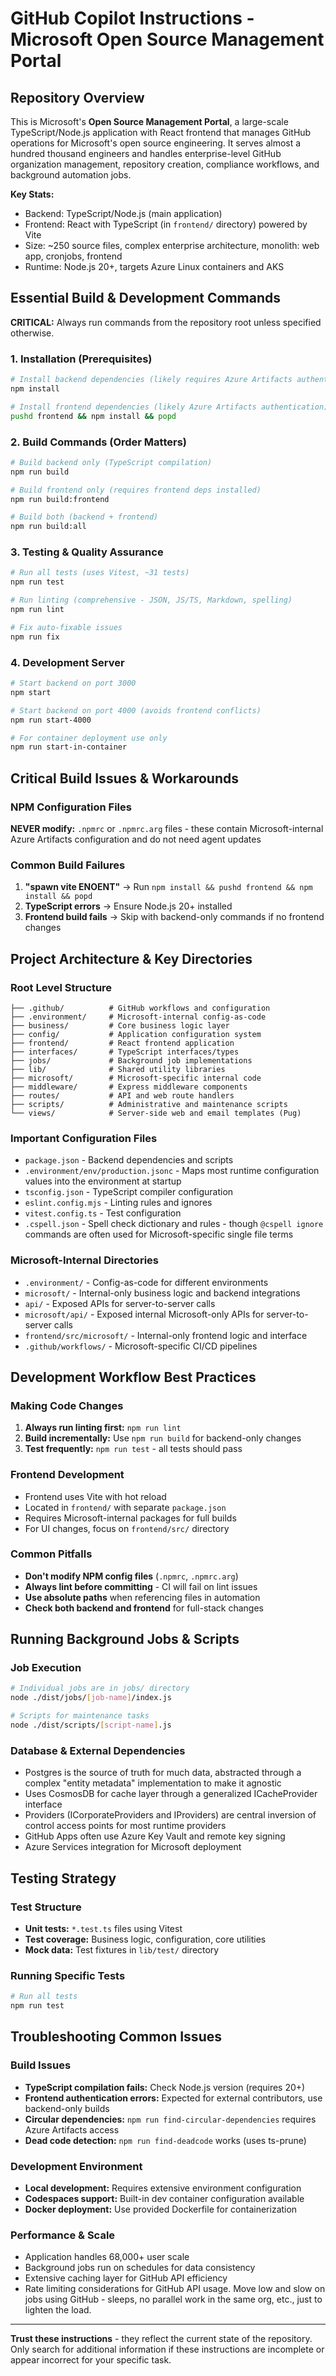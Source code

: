# GitHub Copilot Instructions - Microsoft Open Source Management Portal

## Repository Overview

This is Microsoft's **Open Source Management Portal**, a large-scale TypeScript/Node.js application with React frontend that manages GitHub operations for Microsoft's open source engineering. It serves almost a hundred thousand engineers and handles enterprise-level GitHub organization management, repository creation, compliance workflows, and background automation jobs.

**Key Stats:**

- Backend: TypeScript/Node.js (main application)
- Frontend: React with TypeScript (in `frontend/` directory) powered by Vite
- Size: ~250 source files, complex enterprise architecture, monolith: web app, cronjobs, frontend
- Runtime: Node.js 20+, targets Azure Linux containers and AKS

## Essential Build & Development Commands

**CRITICAL:** Always run commands from the repository root unless specified otherwise.

### 1. Installation (Prerequisites)

```bash
# Install backend dependencies (likely requires Azure Artifacts authentication)
npm install

# Install frontend dependencies (likely Azure Artifacts authentication)
pushd frontend && npm install && popd
```

### 2. Build Commands (Order Matters)

```bash
# Build backend only (TypeScript compilation)
npm run build

# Build frontend only (requires frontend deps installed)
npm run build:frontend

# Build both (backend + frontend)
npm run build:all
```

### 3. Testing & Quality Assurance

```bash
# Run all tests (uses Vitest, ~31 tests)
npm run test

# Run linting (comprehensive - JSON, JS/TS, Markdown, spelling)
npm run lint

# Fix auto-fixable issues
npm run fix
```

### 4. Development Server

```bash
# Start backend on port 3000
npm start

# Start backend on port 4000 (avoids frontend conflicts)
npm run start-4000

# For container deployment use only
npm run start-in-container
```

## Critical Build Issues & Workarounds

### NPM Configuration Files

**NEVER modify:** `.npmrc` or `.npmrc.arg` files - these contain Microsoft-internal Azure Artifacts configuration and do not need agent updates

### Common Build Failures

1. **"spawn vite ENOENT"** → Run `npm install && pushd frontend && npm install && popd`
2. **TypeScript errors** → Ensure Node.js 20+ installed
3. **Frontend build fails** → Skip with backend-only commands if no frontend changes

## Project Architecture & Key Directories

### Root Level Structure

```text
├── .github/          # GitHub workflows and configuration
├── .environment/     # Microsoft-internal config-as-code
├── business/         # Core business logic layer
├── config/           # Application configuration system
├── frontend/         # React frontend application
├── interfaces/       # TypeScript interfaces/types
├── jobs/             # Background job implementations
├── lib/              # Shared utility libraries
├── microsoft/        # Microsoft-specific internal code
├── middleware/       # Express middleware components
├── routes/           # API and web route handlers
├── scripts/          # Administrative and maintenance scripts
└── views/            # Server-side web and email templates (Pug)
```

### Important Configuration Files

- `package.json` - Backend dependencies and scripts
- `.environment/env/production.jsonc` - Maps most runtime configuration values into the environment at startup
- `tsconfig.json` - TypeScript compiler configuration
- `eslint.config.mjs` - Linting rules and ignores
- `vitest.config.ts` - Test configuration
- `.cspell.json` - Spell check dictionary and rules - though `@cspell ignore` commands are often used for Microsoft-specific single file terms

### Microsoft-Internal Directories

- `.environment/` - Config-as-code for different environments
- `microsoft/` - Internal-only business logic and backend integrations
- `api/` - Exposed APIs for server-to-server calls
- `microsoft/api/` - Exposed internal Microsoft-only APIs for server-to-server calls
- `frontend/src/microsoft/` - Internal-only frontend logic and interface
- `.github/workflows/` - Microsoft-specific CI/CD pipelines

## Development Workflow Best Practices

### Making Code Changes

1. **Always run linting first:** `npm run lint`
2. **Build incrementally:** Use `npm run build` for backend-only changes
3. **Test frequently:** `npm run test` - all tests should pass

### Frontend Development

- Frontend uses Vite with hot reload
- Located in `frontend/` with separate `package.json`
- Requires Microsoft-internal packages for full builds
- For UI changes, focus on `frontend/src/` directory

### Common Pitfalls

- **Don't modify NPM config files** (`.npmrc`, `.npmrc.arg`)
- **Always lint before committing** - CI will fail on lint issues
- **Use absolute paths** when referencing files in automation
- **Check both backend and frontend** for full-stack changes

## Running Background Jobs & Scripts

### Job Execution

```bash
# Individual jobs are in jobs/ directory
node ./dist/jobs/[job-name]/index.js

# Scripts for maintenance tasks
node ./dist/scripts/[script-name].js
```

### Database & External Dependencies

- Postgres is the source of truth for much data, abstracted through a complex "entity metadata" implementation to make it agnostic
- Uses CosmosDB for cache layer through a generalized ICacheProvider interface
- Providers (ICorporateProviders and IProviders) are central inversion of control access points for most runtime providers
- GitHub Apps often use Azure Key Vault and remote key signing
- Azure Services integration for Microsoft deployment

## Testing Strategy

### Test Structure

- **Unit tests:** `*.test.ts` files using Vitest
- **Test coverage:** Business logic, configuration, core utilities
- **Mock data:** Test fixtures in `lib/test/` directory

### Running Specific Tests

```bash
# Run all tests
npm run test
```

## Troubleshooting Common Issues

### Build Issues

- **TypeScript compilation fails:** Check Node.js version (requires 20+)
- **Frontend authentication errors:** Expected for external contributors, use backend-only builds
- **Circular dependencies:** `npm run find-circular-dependencies` requires Azure Artifacts access
- **Dead code detection:** `npm run find-deadcode` works (uses ts-prune)

### Development Environment

- **Local development:** Requires extensive environment configuration
- **Codespaces support:** Built-in dev container configuration available
- **Docker deployment:** Use provided Dockerfile for containerization

### Performance & Scale

- Application handles 68,000+ user scale
- Background jobs run on schedules for data consistency
- Extensive caching layer for GitHub API efficiency
- Rate limiting considerations for GitHub API usage. Move low and slow on jobs using GitHub - sleeps, no parallel work in the same org, etc., just to lighten the load.

---

**Trust these instructions** - they reflect the current state of the repository. Only search for additional information if these instructions are incomplete or appear incorrect for your specific task.
